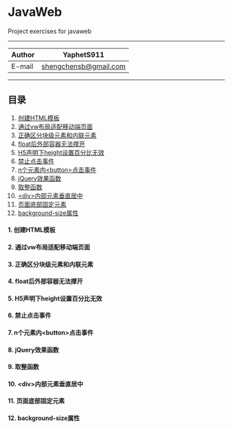 # JavaWeb
Project exercises for javaweb

****

|Author|YaphetS911|
|---|---
|E-mail|shengchensb@gmail.com


****
## 目录
1. [创建HTML模板](#1.创建HTML模板)
2. [通过vw布局适配移动端页面](#2.通过vw布局适配移动端页面)
3. [正确区分块级元素和内联元素](#3.正确区分块级元素和内联元素)
4. [float后外部容器无法撑开](#4.float后外部容器无法撑开)
5. [H5声明下height设置百分比无效](#5.H5声明下height设置百分比无效)
6. [禁止点击事件](#6.禁止点击事件)
7. [n个元素内\<button>点击事件](#7.n个元素内<button>点击事件)
8. [jQuery效果函数](#8.jQuery效果函数)
9. [取整函数](#9.取整函数)
10. [\<div>内部元素垂直居中](#10<div>内部元素垂直居中)
11. [页面底部固定元素](#11.页面底部固定元素)
12. [background-size属性](#12.background-size属性)

#### 1. 创建HTML模板
#### 2. 通过vw布局适配移动端页面
#### 3. 正确区分块级元素和内联元素
#### 4. float后外部容器无法撑开
#### 5. H5声明下height设置百分比无效
#### 6. 禁止点击事件
#### 7. n个元素内\<button>点击事件
#### 8. jQuery效果函数
#### 9. 取整函数
#### 10. \<div>内部元素垂直居中
#### 11. 页面底部固定元素
#### 12. background-size属性

